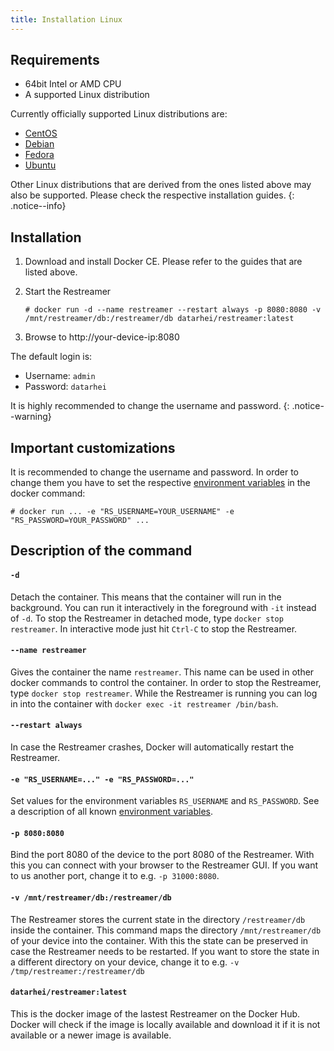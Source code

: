 ```yaml
---
title: Installation Linux
---
```


## Requirements

* 64bit Intel or AMD CPU
* A supported Linux distribution

Currently officially supported Linux distributions are:

* [CentOS](https://docs.docker.com/install/linux/docker-ce/centos/)
* [Debian](https://docs.docker.com/install/linux/docker-ce/debian/)
* [Fedora](https://docs.docker.com/install/linux/docker-ce/fedora/)
* [Ubuntu](https://docs.docker.com/install/linux/docker-ce/ubuntu/)

Other Linux distributions that are derived from the ones listed above may also be supported. Please check the respective installation guides.
{: .notice--info}


## Installation

1. Download and install Docker CE. Please refer to the guides that are listed above.

2. Start the Restreamer  
   ```shell
   # docker run -d --name restreamer --restart always -p 8080:8080 -v /mnt/restreamer/db:/restreamer/db datarhei/restreamer:latest
   ```

3. Browse to http://your-device-ip:8080

The default login is:

* Username: `admin`
* Password: `datarhei`

It is highly recommended to change the username and password.
{: .notice--warning}

## Important customizations

It is recommended to change the username and password. In order to change them you have to set the respective [environment variables](references-environment-vars.html)
in the docker command:

```shell
# docker run ... -e "RS_USERNAME=YOUR_USERNAME" -e "RS_PASSWORD=YOUR_PASSWORD" ...
```

## Description of the command

#### `-d`

Detach the container. This means that the container will run in the background. You can run it interactively in the foreground with
`-it` instead of `-d`. To stop the Restreamer in detached mode, type `docker stop restreamer`. In interactive mode just hit `Ctrl-C` to
stop the Restreamer.

#### `--name restreamer`

Gives the container the name `restreamer`. This name can be used in other docker commands to control the container. In order to
stop the Restreamer, type `docker stop restreamer`. While the Restreamer is running you can log in into the container with `docker exec -it restreamer /bin/bash`.

#### `--restart always`

In case the Restreamer crashes, Docker will automatically restart the Restreamer.

#### `-e "RS_USERNAME=..." -e "RS_PASSWORD=..."`

Set values for the environment variables `RS_USERNAME` and `RS_PASSWORD`. See a description of all known [environment variables](references-environment-vars.html).

#### `-p 8080:8080`

Bind the port 8080 of the device to the port 8080 of the Restreamer. With this you can connect with your browser to the Restreamer GUI.
If you want to us another port, change it to e.g. `-p 31000:8080`.

#### `-v /mnt/restreamer/db:/restreamer/db`

The Restreamer stores the current state in the directory `/restreamer/db` inside the container. This command maps the directory `/mnt/restreamer/db`
of your device into the container. With this the state can be preserved in case the Restreamer needs to be restarted. If you want to store
the state in a different directory on your device, change it to e.g. `-v /tmp/restreamer:/restreamer/db`

#### `datarhei/restreamer:latest`

This is the docker image of the lastest Restreamer on the Docker Hub. Docker will check if the image is locally available
and download it if it is not available or a newer image is available.
